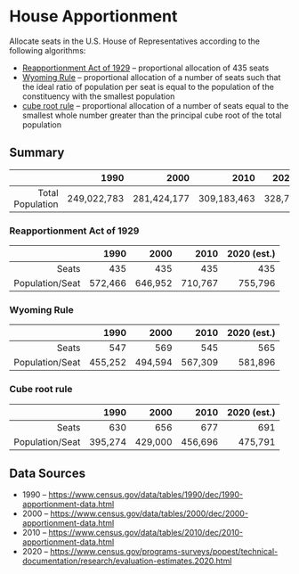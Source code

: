 # House Apportionment

Allocate seats in the U.S. House of Representatives according to the following algorithms:
* [Reapportionment Act of 1929](https://en.wikipedia.org/wiki/Reapportionment_Act_of_1929) – proportional allocation of 435 seats
* [Wyoming Rule](https://en.wikipedia.org/wiki/Wyoming_Rule) – proportional allocation of a number of seats such that the ideal ratio of population per seat is equal to the population of the constituency with the smallest population
* [cube root rule](https://en.wikipedia.org/wiki/Cube_root_rule) – proportional allocation of a number of seats equal to the smallest whole number greater than the principal cube root of the total population

## Summary

|                  |        1990 |        2000 |        2010 | 2020 (est.) |
| ---------------: | ----------: | ----------: | ----------: | ----------: |
| Total Population | 249,022,783 | 281,424,177 | 309,183,463 | 328,771,307 |


### Reapportionment Act of 1929

|                 |    1990 |    2000 |    2010 | 2020 (est.) |
| --------------: | ------: | ------: | ------: | ----------: |
|           Seats |     435 |     435 |     435 |         435 |
| Population/Seat | 572,466 | 646,952 | 710,767 |     755,796 |

### Wyoming Rule

|                 |    1990 |    2000 |    2010 | 2020 (est.) |
| --------------: | ------: | ------: | ------: | ----------: |
|           Seats |     547 |     569 |     545 |         565 |
| Population/Seat | 455,252 | 494,594 | 567,309 |     581,896 |

### Cube root rule

|                 |    1990 |    2000 |    2010 | 2020 (est.) |
| --------------: | ------: | ------: | ------: | ----------: |
|           Seats |     630 |     656 |     677 |         691 |
| Population/Seat | 395,274 | 429,000 | 456,696 |     475,791 |

## Data Sources

* 1990 – https://www.census.gov/data/tables/1990/dec/1990-apportionment-data.html
* 2000 – https://www.census.gov/data/tables/2000/dec/2000-apportionment-data.html
* 2010 – https://www.census.gov/data/tables/2010/dec/2010-apportionment-data.html
* 2020 – https://www.census.gov/programs-surveys/popest/technical-documentation/research/evaluation-estimates.2020.html

